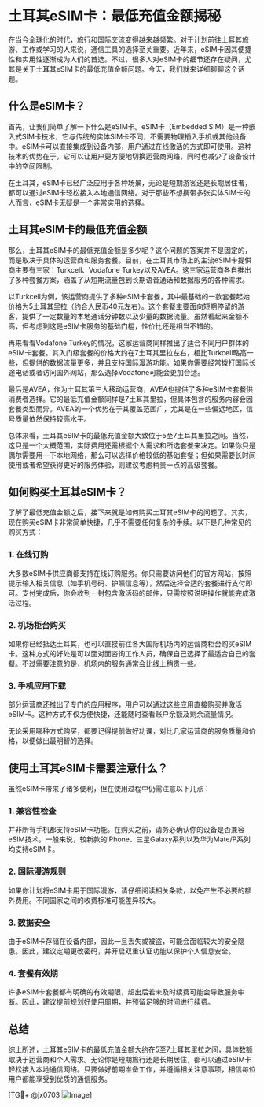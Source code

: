 # 土耳其eSIM卡：最低充值金额揭秘

在当今全球化的时代，旅行和国际交流变得越来越频繁。对于计划前往土耳其旅游、工作或学习的人来说，通信工具的选择至关重要。近年来，eSIM卡因其便捷性和实用性逐渐成为人们的首选。不过，很多人对eSIM卡的细节还存在疑问，尤其是关于土耳其eSIM卡的最低充值金额问题。今天，我们就来详细聊聊这个话题。

## 什么是eSIM卡？

首先，让我们简单了解一下什么是eSIM卡。eSIM卡（Embedded SIM）是一种嵌入式SIM卡技术，它与传统的实体SIM卡不同，不需要物理插入手机或其他设备中。eSIM卡可以直接集成到设备内部，用户通过在线激活的方式即可使用。这种技术的优势在于，它可以让用户更方便地切换运营商网络，同时也减少了设备设计中的空间限制。

在土耳其，eSIM卡已经广泛应用于各种场景，无论是短期游客还是长期居住者，都可以通过eSIM卡轻松接入本地通信网络。对于那些不想携带多张实体SIM卡的人而言，eSIM卡无疑是一个非常实用的选择。

## 土耳其eSIM卡的最低充值金额

那么，土耳其eSIM卡的最低充值金额是多少呢？这个问题的答案并不是固定的，而是取决于具体的运营商和服务套餐。目前，在土耳其市场上的主流eSIM卡提供商主要有三家：Turkcell、Vodafone Turkey以及AVEA。这三家运营商各自推出了多种套餐方案，涵盖了从短期流量包到长期语音通话和数据服务的各种需求。

以Turkcell为例，该运营商提供了多种eSIM卡套餐，其中最基础的一款套餐起始价格为5土耳其里拉（约合人民币40元左右）。这个套餐主要面向短期停留的游客，提供了一定数量的本地通话分钟数以及少量的数据流量。虽然看起来金额不高，但考虑到这是eSIM卡服务的基础门槛，性价比还是相当不错的。

再来看看Vodafone Turkey的情况。这家运营商同样推出了适合不同用户群体的eSIM卡套餐。其入门级套餐的价格大约在7土耳其里拉左右，相比Turkcell略高一些，但提供的数据流量更多，并且支持国际漫游功能。如果你需要经常拨打国际长途电话或者访问国外网站，那么选择Vodafone可能会更加合适。

最后是AVEA，作为土耳其第三大移动运营商，AVEA也提供了多种eSIM卡套餐供消费者选择。它的最低充值金额同样是7土耳其里拉，但具体包含的服务内容会因套餐类型而异。AVEA的一个优势在于其覆盖范围广，尤其是在一些偏远地区，信号质量依然保持较高水平。

总体来看，土耳其eSIM卡的最低充值金额大致位于5至7土耳其里拉之间。当然，这只是一个大概范围，实际费用还需根据个人需求和所选套餐来决定。如果你只是偶尔需要用一下本地网络，那么可以选择价格较低的基础套餐；但如果需要长时间使用或者希望获得更好的服务体验，则建议考虑稍贵一点的高级套餐。

## 如何购买土耳其eSIM卡？

了解了最低充值金额之后，接下来就是如何购买土耳其eSIM卡的问题了。其实，现在购买eSIM卡非常简单快捷，几乎不需要任何复杂的手续。以下是几种常见的购买方式：

### 1. 在线订购
大多数eSIM卡供应商都支持在线订购服务。你只需要访问他们的官方网站，按照提示输入相关信息（如手机号码、护照信息等），然后选择合适的套餐进行支付即可。支付完成后，你会收到一封包含激活码的邮件，只需按照说明操作就能完成激活过程。

### 2. 机场柜台购买
如果你已经抵达土耳其，也可以直接前往各大国际机场内的运营商柜台购买eSIM卡。这种方式的好处是可以面对面咨询工作人员，确保自己选择了最适合自己的套餐。不过需要注意的是，机场内的服务通常会比线上稍贵一些。

### 3. 手机应用下载
部分运营商还推出了专门的应用程序，用户可以通过这些应用直接购买并激活eSIM卡。这种方式不仅方便快捷，还能随时查看账户余额及剩余流量情况。

无论采用哪种方式购买，都要记得提前做好功课，对比几家运营商的服务质量和价格，以便做出最明智的选择。

## 使用土耳其eSIM卡需要注意什么？

虽然eSIM卡带来了诸多便利，但在使用过程中仍需注意以下几点：

### 1. 兼容性检查
并非所有手机都支持eSIM卡功能。在购买之前，请务必确认你的设备是否兼容eSIM技术。一般来说，较新款的iPhone、三星Galaxy系列以及华为Mate/P系列均支持eSIM卡。

### 2. 国际漫游规则
如果你计划将eSIM卡用于国际漫游，请仔细阅读相关条款，以免产生不必要的额外费用。不同国家之间的收费标准可能差异较大。

### 3. 数据安全
由于eSIM卡存储在设备内部，因此一旦丢失或被盗，可能会面临较大的安全隐患。因此，建议定期更改密码，并开启双重认证功能以保护个人信息安全。

### 4. 套餐有效期
许多eSIM卡套餐都有明确的有效期限，超出后若未及时续费可能会导致服务中断。因此，建议提前规划好使用周期，并预留足够的时间进行续费。

## 总结

综上所述，土耳其eSIM卡的最低充值金额大约在5至7土耳其里拉之间，具体数额取决于运营商和个人需求。无论你是短期旅行还是长期居住，都可以通过eSIM卡轻松接入本地通信网络。只要做好前期准备工作，并遵循相关注意事项，相信每位用户都能享受到优质的通信服务。

[TG💪+ @jx0703 ![Image](https://github.com/user-attachments/assets/dbca1d08-cadb-493c-b0ec-ad6f7a83f270)]